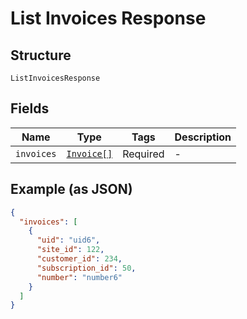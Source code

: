 
# List Invoices Response

## Structure

`ListInvoicesResponse`

## Fields

| Name | Type | Tags | Description |
|  --- | --- | --- | --- |
| `invoices` | [`Invoice[]`](../../doc/models/invoice.md) | Required | - |

## Example (as JSON)

```json
{
  "invoices": [
    {
      "uid": "uid6",
      "site_id": 122,
      "customer_id": 234,
      "subscription_id": 50,
      "number": "number6"
    }
  ]
}
```

